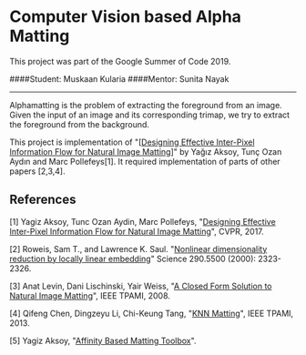 # Computer Vision based Alpha Matting

This project was part of the Google Summer of Code 2019.

####Student: Muskaan Kularia
####Mentor: Sunita Nayak
***
Alphamatting is the problem of extracting the foreground from an image. Given the input of an image and its corresponding trimap, we try to extract the foreground from the background.

This project is implementation of "[[Designing Effective Inter-Pixel Information Flow for Natural Image Matting](http://people.inf.ethz.ch/aksoyy/ifm/)]" by Yağız Aksoy, Tunç Ozan Aydın and Marc Pollefeys[1]. It required implementation of parts of other papers [2,3,4].


## References

[1] Yagiz Aksoy, Tunc Ozan Aydin, Marc Pollefeys, "[Designing Effective Inter-Pixel Information Flow for Natural Image Matting](http://people.inf.ethz.ch/aksoyy/ifm/)", CVPR, 2017.

[2] Roweis, Sam T., and Lawrence K. Saul. "[Nonlinear dimensionality reduction by locally linear embedding](https://science.sciencemag.org/content/290/5500/2323)" Science 290.5500 (2000): 2323-2326.

[3] Anat Levin, Dani Lischinski, Yair Weiss, "[A Closed Form Solution to Natural Image Matting](https://www.researchgate.net/publication/5764820_A_Closed-Form_Solution_to_Natural_Image_Matting)", IEEE TPAMI, 2008.

[4] Qifeng Chen, Dingzeyu Li, Chi-Keung Tang, "[KNN Matting](http://dingzeyu.li/files/knn-matting-tpami.pdf)", IEEE TPAMI, 2013.

[5] Yagiz Aksoy, "[Affinity Based Matting Toolbox](https://github.com/yaksoy/AffinityBasedMattingToolbox)".
